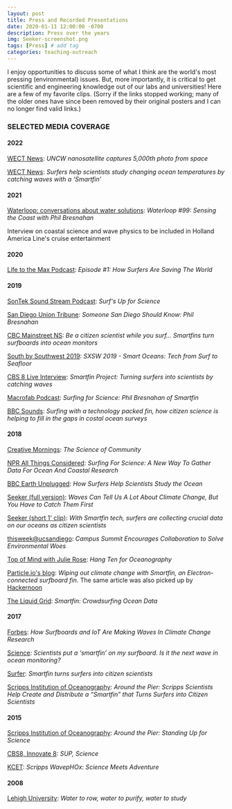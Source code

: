 ```yaml
---
layout: post
title: Press and Recorded Presentations
date: 2020-01-11 12:00:00 -0700
description: Press over the years
img: Seeker-screenshot.png
tags: [Press] # add tag
categories: teaching-outreach
---
```


I enjoy opportunities to discuss some of what I think are the world's most pressing (environmental) issues. But, more importantly, it is critical to get scientific and engineering knowledge out of our labs and universities! Here are a few of my favorite clips. (Sorry if the links stopped working; many of the older ones have since been removed by their original posters and I can no longer find valid links.)

### SELECTED MEDIA COVERAGE
#### 2022
[WECT News](https://www.wect.com/2022/09/26/uncw-nanosatellite-captures-5000th-photo-space/): _UNCW nanosatellite captures 5,000th photo from space_

[WECT News](https://www.wect.com/2022/01/25/surfers-help-scientists-study-changing-ocean-temperatures-by-catching-waves-with-smartfin/): _Surfers help scientists study changing ocean temperatures by catching waves with a ‘Smartfin’_

#### 2021
[Waterloop: conversations about water solutions](https://www.waterloop.org/post/waterloop-99-sensing-the-coast-with-phil-bresnahan): _Waterloop #99: Sensing the Coast with Phil Bresnahan_

Interview on coastal science and wave physics to be included in Holland America Line's cruise entertainment

#### 2020
[Life to the Max Podcast](https://maxlifeforever.com/podcast-episode-1-how-surfers-are-saving-the-world): _Episode #1: How Surfers Are Saving The World_

#### 2019
[SonTek Sound Stream Podcast](http://sontek.buzzsprout.com/271128/1892255-surf-s-up-for-science): _Surf's Up for Science_

[San Diego Union Tribune](https://www.sandiegouniontribune.com/lifestyle/people/story/2019-08-26/someone-san-diego-should-know-phil-bresnahan): _Someone San Diego Should Know: Phil Bresnahan_

[CBC Mainstreet NS](https://www.cbc.ca/player/play/1525597763698): _Be a citizen scientist while you surf... Smartfins turn surfboards into ocean monitors_

[South by Southwest 2019](https://soundcloud.com/officialsxsw/sxsw-2019-smart-oceans-tech-from-surf-to-seafloor): _SXSW 2019 - Smart Oceans: Tech from Surf to Seafloor_

[CBS 8 Live Interview](https://www.cbs8.com/article/news/smartfin-project-turning-surfers-into-scientists-by-catching-waves/509-bc80cd49-6cef-4ea2-8090-d37e867cb442): _Smartfin Project: Turning surfers into scientists by catching waves_

[Macrofab Podcast](https://macrofab.com/blog/mep-ep-164-surfing-for-science-phil-bresnahan-of-smartfin/): _Surfing for Science: Phil Bresnahan of Smartfin_

[BBC Sounds](https://www.bbc.co.uk/sounds/play/w3csym1p): _Surfing with a technology packed fin, how citizen science is helping to fill in the gaps in costal ocean surveys_

#### 2018
[Creative Mornings](https://creativemornings.com/talks/phil-bresnahan): _The Science of Community_

[NPR All Things Considered](https://www.npr.org/2018/07/16/629588460/surfing-for-science-a-new-way-to-gather-data-for-ocean-and-coastal-research): _Surfing For Science: A New Way To Gather Data For Ocean And Coastal Research_

[BBC Earth Unplugged](https://youtu.be/CU-IX8tqP_4): _How Surfers Help Scientists Study the Ocean_

[Seeker (full version)](https://www.youtube.com/watch?v=toeoYNQNZgA): _Waves Can Tell Us A Lot About Climate Change, But You Have to Catch Them First_

[Seeker (short 1' clip)](https://www.facebook.com/SeekerMedia/videos/10155770047803387/): _With Smartfin tech, surfers are collecting crucial data on our oceans as citizen scientists_

[thisweek@ucsandiego](http://ucsdnews.ucsd.edu/feature/campus-summit-encourages-collaboration-to-solve-environmental-woes): _Campus Summit Encourages Collaboration to Solve Environmental Woes_

[Top of Mind with Julie Rose](https://www.byuradio.org/episode/9413f05a-a6a0-4494-81bd-69ef32f39921?playhead=1227&autoplay=true): _Hang Ten for Oceanography_

[Particle.io's blog](https://blog.particle.io/2018/06/19/smartfin/): _Wiping out climate change with Smartfin, an Electron-connected surfboard fin_.
The same article was also picked up by [Hackernoon](https://hackernoon.com/wiping-out-climate-change-with-smartfin-an-electron-connected-surfboard-fin-c20d18ed5b43)

[The Liquid Grid](http://theliquidgrid.com/2018/04/23/smartfin-crowdsurfing-ocean-data/): _Smartfin: Crowdsurfing Ocean Data_

#### 2017

[Forbes](https://www.forbes.com/sites/delltechnologies/2017/11/22/how-surfboards-and-iot-are-making-waves-in-climate-change-research): _How Surfboards and IoT Are Making Waves In Climate Change Research_

[Science](https://scim.ag/smartfins): _Scientists put a ‘smartfin’ on my surfboard. Is it the next wave in ocean monitoring?_

[Surfer](https://www.surfer.com/features/smartfin-turns-surfers-into-citizen-scientists/): _Smartfin turns surfers into citizen scientists_

[Scripps Institution of Oceanography](https://scripps.ucsd.edu/news/around-pier-scripps-scientists-help-create-and-distribute-smartfin-turns-surfers-citizen): _Around the Pier: Scripps Scientists Help Create and Distribute a “Smartfin” that Turns Surfers into Citizen Scientists_

#### 2015

[Scripps Institution of Oceanography](https://scripps.ucsd.edu/news/around-pier-standing-science): _Around the Pier: Standing Up for Science_

[CBS8, Innovate 8](http://www.cbs8.com/category/155799/video-landing-page?autoStart=true&topVideoCatNo=default&clipId=11751920): _SUP, Science_

[KCET](https://www.kcet.org/shows/california-coastal-trail/scripps-wavephox-science-meets-adventure): _Scripps WavepHOx: Science Meets Adventure_

#### 2008
[Lehigh University](https://www1.lehigh.edu/news/water-row-water-purify-water-study): _Water to row, water to purify, water to study_
